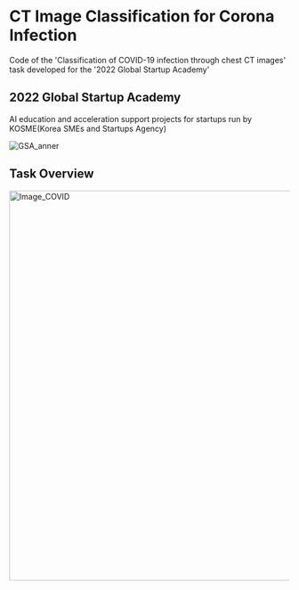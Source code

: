 # CT Image Classification for Corona Infection
Code of the 'Classification of COVID-19 infection through chest CT images' task developed for the '2022 Global Startup Academy'

## 2022 Global Startup Academy
AI education and acceleration support projects for startups run by KOSME(Korea SMEs and Startups Agency)

![GSA_anner](https://user-images.githubusercontent.com/89120612/215302879-ef7a7400-4d10-464e-a48d-2ba79fe15ac2.png)

## Task Overview
<img width="700" alt="Image_COVID" src="https://user-images.githubusercontent.com/89120612/215303353-cbae7abc-11ac-41fa-87e5-d1e815ffb040.png">
